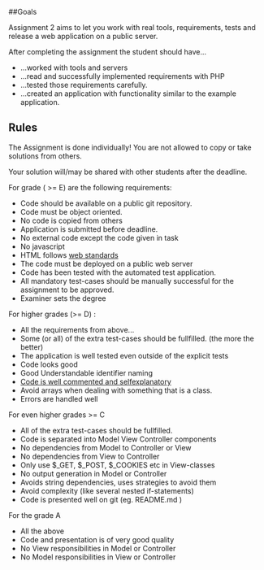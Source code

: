 ##Goals

Assignment 2 aims to let you work with real tools, requirements, tests and release a web application on a public server.

After completing the assignment the student should have...
 * ...worked with tools and servers
 * ...read and successfully implemented requirements with PHP
 * ...tested those requirements carefully.
 * ...created an application with functionality similar to the example application.
 
## Rules
The Assignment is done individually! You are not allowed to copy or take solutions from others.

Your solution will/may be shared with other students after the deadline.

For grade ( >= E) are the following requirements:
 * Code should be available on a public git repository.
 * Code must be object oriented.
 * No code is copied from others
 * Application is submitted before deadline.
 * No external code except the code given in task
 * No javascript
 * HTML follows [web standards](https://validator.w3.org/)
 * The code must be deployed on a public web server
 * Code has been tested with the automated test application.
 * All mandatory test-cases should be manually successful for the assignment to be approved.
 * Examiner sets the degree

For higher grades (>= D) :
 * All the requirements from above...
 * Some (or all) of the extra test-cases should be fullfilled. (the more the better)
 * The application is well tested even outside of the explicit tests
 * Code looks good
  * Good Understandable identifier naming   
  * [Code is well commented and selfexplanatory](https://www.youtube.com/watch?v=d2nqNtzLEIg)
  * Avoid arrays when dealing with something that is a class.
  * Errors are handled well 
  
 For even higher grades >= C
 * All of the extra test-cases should be fullfilled. 
 * Code is separated into Model View Controller components
  * No dependencies from Model to Controller or View
  * No dependencies from View to Controller 
  * Only use $_GET, $_POST, $_COOKIES etc in View-classes
  * No output generation in Model or Controller
  * Avoids string dependencies, uses strategies to avoid them
  * Avoid complexity (like several nested if-statements)
 * Code is presented well on git (eg. README.md )
 
For the grade A
 * All the above 
 * Code and presentation is of very good quality
 * No View responsibilities in Model or Controller
 * No Model responsibilities in View or Controller
